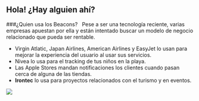 ## Hola! ¿Hay alguien ahí?
###¿Quien usa los Beacons?
&nbsp;
Pese a ser una tecnología reciente, varias empresas apuestan por ella y están intentado buscar un modelo de negocio relacionado que pueda ser rentable.
<ul>
	<li class="fragment" data-fragment-index="2">Virgin Atlatic, Japan Airlines, American Airlines y EasyJet lo usan para mejorar la experiencia del usuario al usar sus servicios.</li>
	<li class="fragment" data-fragment-index="4">Nivea lo usa para el tracking de tus niños en la playa.</li>
	<li class="fragment" data-fragment-index="5">Las Apple Stores mandan notificaciones los clientes cuando pasan cerca de alguna de las tiendas.</li>
	<li class="fragment" data-fragment-index="6"><strong>Irontec</strong> lo usa para proyectos relacionados con el turismo y en eventos.</li>
</ul>
<img class="fragment" data-fragment-index="6" src="../images/fallout.png"/>